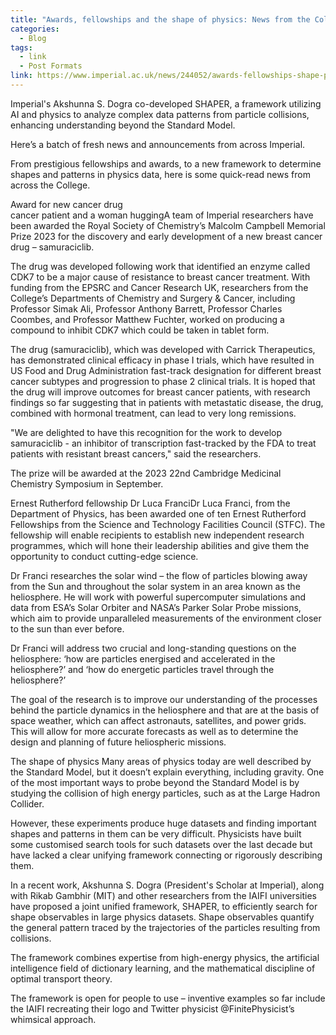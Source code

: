 ```yaml
---
title: "Awards, fellowships and the shape of physics: News from the College"
categories:
  - Blog
tags:
  - link
  - Post Formats
link: https://www.imperial.ac.uk/news/244052/awards-fellowships-shape-physics-news-from/
---
```


Imperial's Akshunna S. Dogra co-developed SHAPER, a framework utilizing AI and physics to analyze complex data patterns from particle collisions, enhancing understanding beyond the Standard Model.

Here’s a batch of fresh news and announcements from across Imperial.

From prestigious fellowships and awards, to a new framework to determine shapes and patterns in physics data, here is some quick-read news from across the College. 

Award for new cancer drug  
cancer patient and a woman huggingA team of Imperial researchers have been awarded the Royal Society of Chemistry’s Malcolm Campbell Memorial Prize 2023 for the discovery and early development of a new breast cancer drug – samuraciclib.   

The drug was developed following work that identified an enzyme called CDK7 to be a major cause of resistance to breast cancer treatment. With funding from the EPSRC and Cancer Research UK, researchers from the College’s Departments of Chemistry and Surgery & Cancer, including Professor Simak Ali, Professor Anthony Barrett, Professor Charles Coombes, and Professor Matthew Fuchter, worked on producing a compound to inhibit CDK7 which could be taken in tablet form.  

The drug (samuraciclib), which was developed with Carrick Therapeutics, has demonstrated clinical efficacy in phase I trials, which have resulted in US Food and Drug Administration fast-track designation for different breast cancer subtypes and progression to phase 2 clinical trials. It is hoped that the drug will improve outcomes for breast cancer patients, with research findings so far suggesting that in patients with metastatic disease, the drug, combined with hormonal treatment, can lead to very long remissions.  

"We are delighted to have this recognition for the work to develop samuraciclib - an inhibitor of transcription fast-tracked by the FDA to treat patients with resistant breast cancers," said the researchers.  

The prize will be awarded at the 2023 22nd Cambridge Medicinal Chemistry Symposium in September. 

Ernest Rutherford fellowship 
Dr Luca FranciDr Luca Franci, from the Department of Physics, has been awarded one of ten Ernest Rutherford Fellowships from the Science and Technology Facilities Council (STFC). The fellowship will enable recipients to establish new independent research programmes, which will hone their leadership abilities and give them the opportunity to conduct cutting-edge science.

Dr Franci researches the solar wind – the flow of particles blowing away from the Sun and throughout the solar system in an area known as the heliosphere. He will work with powerful supercomputer simulations and data from ESA’s Solar Orbiter and NASA’s Parker Solar Probe missions, which aim to provide unparalleled measurements of the environment closer to the sun than ever before.

Dr Franci will address two crucial and long-standing questions on the heliosphere: ‘how are particles energised and accelerated in the heliosphere?’ and ‘how do energetic particles travel through the heliosphere?’

The goal of the research is to improve our understanding of the processes behind the particle dynamics in the heliosphere and that are at the basis of space weather, which can affect astronauts, satellites, and power grids. This will allow for more accurate forecasts as well as to determine the design and planning of future heliospheric missions.

The shape of physics 
Many areas of physics today are well described by the Standard Model, but it doesn’t explain everything, including gravity. One of the most important ways to probe beyond the Standard Model is by studying the collision of high energy particles, such as at the Large Hadron Collider. 

However, these experiments produce huge datasets and finding important shapes and patterns in them can be very difficult. Physicists have built some customised search tools for such datasets over the last decade but have lacked a clear unifying framework connecting or rigorously describing them. 

In a recent work, Akshunna S. Dogra (President's Scholar at Imperial), along with Rikab Gambhir (MIT) and other researchers from the IAIFI universities have proposed a joint unified framework, SHAPER, to efficiently search for shape observables in large physics datasets. Shape observables quantify the general pattern traced by the trajectories of the particles resulting from collisions. 

The framework combines expertise from high-energy physics, the artificial intelligence field of dictionary learning, and the mathematical discipline of optimal transport theory. 

The framework is open for people to use – inventive examples so far include the IAIFI recreating their logo and Twitter physicist @FinitePhysicist’s whimsical approach. 